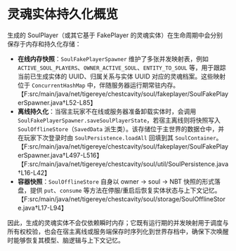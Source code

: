 # 灵魂实体持久化概览

生成的 SoulPlayer（或其它基于 FakePlayer 的灵魂实体）在生命周期中会分别保存于内存和持久化存储：

- **在线内存快照**：`SoulFakePlayerSpawner` 维护了多张并发映射表，例如 `ACTIVE_SOUL_PLAYERS`、`OWNER_ACTIVE_SOUL`、`ENTITY_TO_SOUL` 等，用于跟踪当前已生成实体的 UUID、归属关系与实体 UUID 对应的灵魂档案。这些映射位于 `ConcurrentHashMap` 中，伴随服务器运行期常驻内存。【F:src/main/java/net/tigereye/chestcavity/soul/fakeplayer/SoulFakePlayerSpawner.java†L52-L85】
- **离线持久化**：当宿主玩家不在线或服务器准备卸载实体时，会调用 `SoulFakePlayerSpawner.saveSoulPlayerState`，若宿主离线则将快照写入 `SoulOfflineStore`（`SavedData` 派生类）。该存储位于主世界的数据仓中，并在玩家下次登录时由 `SoulPersistence.loadAll` 回填到其 `SoulContainer`。【F:src/main/java/net/tigereye/chestcavity/soul/fakeplayer/SoulFakePlayerSpawner.java†L497-L516】【F:src/main/java/net/tigereye/chestcavity/soul/util/SoulPersistence.java†L16-L42】
- **容器快照**：`SoulOfflineStore` 自身以 owner → soul → NBT 快照的形式落盘，提供 `put`、`consume` 等方法在停服/重启后恢复实体状态与上下文记忆。【F:src/main/java/net/tigereye/chestcavity/soul/storage/SoulOfflineStore.java†L17-L94】

因此，生成的灵魂实体不会仅依赖瞬时内存；它既有运行期的并发映射用于调度与所有权校验，也会在宿主离线或服务端保存时序列化到世界存档中，确保下次唤醒时能够恢复其模型、脑逻辑与上下文记忆。
